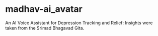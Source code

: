 # madhav-ai_avatar
An AI Voice Assistant for Depression Tracking and Relief: Insights were taken from the Srimad Bhagavad Gita.